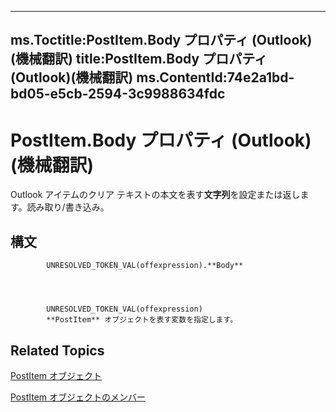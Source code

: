 

---
ms.Toctitle:PostItem.Body プロパティ (Outlook)(機械翻訳)
title:PostItem.Body プロパティ (Outlook)(機械翻訳)
ms.ContentId:74e2a1bd-bd05-e5cb-2594-3c9988634fdc
---
# PostItem.Body プロパティ (Outlook)(機械翻訳)




Outlook アイテムのクリア テキストの本文を表す**文字列**を設定または返します。読み取り/書き込み。

## 構文

            UNRESOLVED_TOKEN_VAL(offexpression).**Body**




            UNRESOLVED_TOKEN_VAL(offexpression)
            **PostItem** オブジェクトを表す変数を指定します。



## Related Topics

[PostItem オブジェクト](de44065d-4e93-315a-279f-7b92f09c0465.md)

[PostItem オブジェクトのメンバー](5b150db1-c96d-0721-ec36-d5b5ebc20fd8.md)




